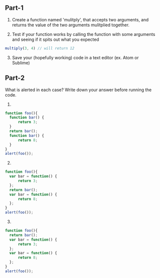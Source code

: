 ## Part-1

1. Create a function named 'mulitply', that accepts two arguments, and returns the value of the two arguments mulitplied together.

2. Test if your function works by calling the function with some arguments and seeing if it spits out what you expected

```js
multiply(3, 4) // will return 12
```

3. Save your (hopefully working) code in a text editor (ex. Atom or Sublime)

## Part-2

What is alerted in each case? Write down your answer before running the code.

1.
```js
function foo(){
  function bar() {
      return 3;
  }
  return bar();
  function bar() {
      return 8;
  }
}
alert(foo());
```
2.
```js
function foo(){
  var bar = function() {
      return 3;
  };
  return bar();
  var bar = function() {
      return 8;
  };
}
alert(foo());
```

3.
```js
function foo(){
  return bar();
  var bar = function() {
      return 3;
  };
  var bar = function() {
      return 8;
  };
}
alert(foo());
```

